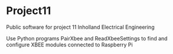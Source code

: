 # Project11
Public software for project 11 Inholland Electrical Engineering

Use Python programs PairXbee and ReadXbeeSettings to find and configure XBEE modules connected to Raspberry Pi
